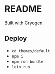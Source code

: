 # README

Built with [Cryogen][].

## Deploy

- `cd themes/default`
- `npm i`
- `npm run bundle`
- `lein run`






[Cryogen]: http://cryogenweb.org/index.html

